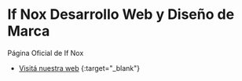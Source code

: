 # If Nox Desarrollo Web y Diseño de Marca
Página Oficial de If Nox
- [Visitá nuestra web](https://ifnox.com.ar/) {:target="_blank"}
